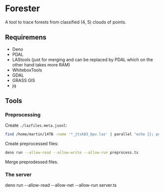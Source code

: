 # Forester

A tool to trace forests from classified (4, 5) clouds of points.

## Requiremens

- Deno
- PDAL
- LAStools (just for merging and can be replaced by PDAL which on the other hand takes more RAM)
- WhiteboxTools
- GDAL
- GRASS GIS
- jq

## Tools

### Preprocessing

Create `./lazfiles.meta.jsonl`:

```bash
find /home/martin/14TB -name '*_jtsk03_bpv.laz' | parallel "echo {}; pdal info --summary {} | jq -c" > lazfiles.meta.jsonl
```

Create preprocessed files:

```bash
deno run --allow-read --allow-write --allow-run preprocess.ts
```

Merge preprodessed files.

### The server

deno run --allow-read --allow-net --allow-run server.ts

